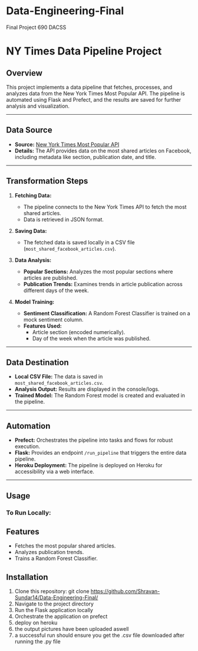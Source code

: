 # Data-Engineering-Final
Final Project 690 DACSS

# NY Times Data Pipeline Project

## Overview
This project implements a data pipeline that fetches, processes, and analyzes data from the New York Times Most Popular API. The pipeline is automated using Flask and Prefect, and the results are saved for further analysis and visualization.

---

## Data Source
- **Source:** [New York Times Most Popular API](https://developer.nytimes.com/docs/most-popular-product/1/overview)
- **Details:** The API provides data on the most shared articles on Facebook, including metadata like section, publication date, and title.

---

## Transformation Steps
1. **Fetching Data:**
   - The pipeline connects to the New York Times API to fetch the most shared articles.
   - Data is retrieved in JSON format.
   
2. **Saving Data:**
   - The fetched data is saved locally in a CSV file (`most_shared_facebook_articles.csv`).

3. **Data Analysis:**
   - **Popular Sections:** Analyzes the most popular sections where articles are published.
   - **Publication Trends:** Examines trends in article publication across different days of the week.

4. **Model Training:**
   - **Sentiment Classification:** A Random Forest Classifier is trained on a mock sentiment column.
   - **Features Used:** 
     - Article section (encoded numerically).
     - Day of the week when the article was published.

---

## Data Destination
- **Local CSV File:** The data is saved in `most_shared_facebook_articles.csv`.
- **Analysis Output:** Results are displayed in the console/logs.
- **Trained Model:** The Random Forest model is created and evaluated in the pipeline.

---

## Automation
- **Prefect:** Orchestrates the pipeline into tasks and flows for robust execution.
- **Flask:** Provides an endpoint `/run_pipeline` that triggers the entire data pipeline.
- **Heroku Deployment:** The pipeline is deployed on Heroku for accessibility via a web interface.

---

## Usage
### To Run Locally:

## Features
- Fetches the most popular shared articles.
- Analyzes publication trends.
- Trains a Random Forest Classifier.

## Installation
1. Clone this repository: git clone https://github.com/Shravan-Sundar14/Data-Engineering-Final/
2.  Navigate to the project directory
3.  Run the Flask application locally
4.  Orchestrate the application on prefect
5.  deploy on heroku
6.  the output pictures have been uploaded aswell
7.  a successful run should ensure you get the .csv file downloaded after running the .py file


   

